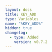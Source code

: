 ```yaml
---
layout: docs
title: KEY_ADD
type: Variables
name: "%KEY_ADD%"
hidden: true
changelog:
  - type: Added
    version: v0.7.2
---
```

